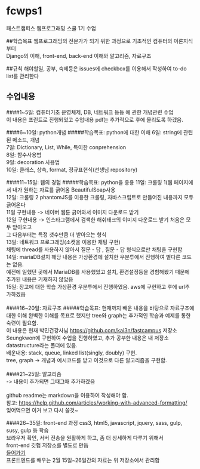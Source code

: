 # fcwps1
패스트캠퍼스 웹프로그래밍 스쿨 1기 수업

##학습목표
웹프로그래밍의 전문가가 되기 위한 과정으로 기초적인 컴퓨터의 이론지식부터<br>
Django의 이해, front-end, back-end 이해와 알고리즘, 자료구조<br>

##규칙
해야할일, 공부, 숙제등은 issues에 checkbox를 이용해서 작성하여 to-do list를 관리한다

## 수업내용 
####1~5일: 컴퓨터기초
운영체제, DB, 네트워크 등등 에 관한 개념관련 수업<br>
이 내용은 프린트로 진행되었고 수업내용 pdf는 추가적으로 후에 올리도록 하겠음.<br>

####6~10일: python개념
#####학습목표: python에 대한 이해
6일: string에 관련된 메소드, 개념<br>
7일: Dictionary, List, While, 특이한 conprehension<br>
8일: 함수사용법<br>
9일: decoration 사용법<br>
10일: 클래스, 상속, format, 정규표현식(선생님 repository)<br>

####11~15일: 웹의 경험
#####학습목표: python을 응용
11일: 크롤링 1(웹 페이지에서 내가 원하는 자료를 긁어옴 BeautifulSoap사용<br>
12일: 크롤링 2 phantomJS를 이용한 크롤링, 자바스크립트로 만들어진 내용까지 모두 긁어온다<br>
11일 구현내용 -> 네이버 웹툰 긁어와서 이미지 다운로드 받기<br>
12일 구현내용 -> 인스타그램에서 검색한 해쉬태크의 이미지 다운로드 받기 처음은 모두 받아오고<br>
그 다음부터는 특정 갯수만큼 더 받아오는 형식<br>
13일: 네트워크 프로그래밍(소캣을 이용한 채팅 구현)<br>
채팅에 thread를 사용하지 않아서 질문 - 답 , 질문 - 답 형식으로만 채팅을 구현함<br>
14일: mariaDB설치 해당 내용은 가상환경에 설치한 우분투에서 진행하여 별다른 코드는 없음.<br>
예전에 일했던 곳에서 MariaDB를 사용했었고 설치, 환경설정등을 경험해봤기 때문에<br>
추가된 내용은 기재하지 않았음<br>
15일: 장고에 대한 학습 가상환경 우분투에서 진행하였음. aws에 구현하고 후에 url추가하겠음<br>
<br>
####16~20일: 자료구조
#####학습목표: 현재까지 배운 내용을 바탕으로 자료구조에 대한 이해
완벽한 이해를 목표로 했지만 tree와 graph는 추가적인 학습과 예제를 통한 숙련이 필요함.<br>
이 내용은 현재 박민건강사님 https://github.com/kai3n/fastcampus 저장소<br>
Seungkwon에 구현하여 수업을 진행하였고, 추가 공부한 내용은 내 저장소 datastructure라는 폴더에 있음.<br>
배운내용: stack, queue, linked list(singly, doubly) 구현. <br>
tree, graph -> 개념과 예시코드를 받고 이것으로 다른 알고리즘을 구현함.<br>
<br>
####21~25일: 알고리즘
<br>
-> 내용이 추가되면 그때그때 추가하겠음<br>
<br>
github readme는 markdown을 이용하여 작성해야 함.<br>
참고: https://help.github.com/articles/working-with-advanced-formatting/<br>
잊어먹으면 이거 보고 다시 쓸것~

####26~35일: front-end 과정
css3, html5, javascript, jquery, sass, gulp, susy, gulp 등 학습<br>
브라우저 확인, 서버 전송을 원활하게 하고, 좀 더 상세하게 다루기 위해서<br>
front-end 깃험 저장소를 별도로 만듬<br>
[들어가기](https://github.com/yevgnenll/front)<br>
프론트엔드를 배우는 2월 15일~26일간의 자료는 위 저장소에서 관리함